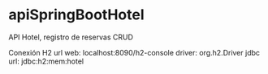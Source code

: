 # apiSpringBootHotel
API Hotel, registro de reservas CRUD


Conexión H2
url web: localhost:8090/h2-console
driver: org.h2.Driver
jdbc url: jdbc:h2:mem:hotel


